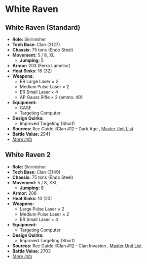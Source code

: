 # White Raven 

## White Raven (Standard) 

- **Role:** Skirmisher 
- **Tech Base:** Clan (3127) 
- **Chassis:** 75 tons (Endo Steel) 
- **Movement:** 5 / 8, XL 
  - **Jumping:** 5 
- **Armor:** 203 (Ferro Lamellor) 
- **Heat Sinks:** 16 (32) 
- **Weapons:** 
  - ER Large Laser × 2 
  - Medium Pulse Laser × 2 
  - ER Small Laser × 4 
  - AP Gauss Rifle × 2 (ammo: 40) 
- **Equipment:** 
  - CASE 
  - Targeting Computer 
- **Design Quirks:** 
  - Improved Targeting (Short) 
- **Sources:** Rec Guide:ilClan #12 - Dark Age , [Master Unit List](http://masterunitlist.info/Unit/Details/7794/white-raven-standard) 
- **Battle Value:** 2941 
- [*More Info*](white_raven/white_raven_standard.md) 

## White Raven 2 

- **Role:** Skirmisher 
- **Tech Base:** Clan (3149) 
- **Chassis:** 75 tons (Endo Steel) 
- **Movement:** 5 / 8, XXL 
  - **Jumping:** 8 
- **Armor:** 208 
- **Heat Sinks:** 10 (20) 
- **Weapons:** 
  - Large Pulse Laser × 2 
  - Medium Pulse Laser × 2 
  - ER Small Laser × 4 
- **Equipment:** 
  - Targeting Computer 
- **Design Quirks:** 
  - Improved Targeting (Short) 
- **Sources:** Rec Guide:ilClan #12 - Clan Invasion , [Master Unit List](http://masterunitlist.info/Unit/Details/7795/white-raven-2) 
- **Battle Value:** 2703 
- [*More Info*](white_raven/white_raven_2.md) 

